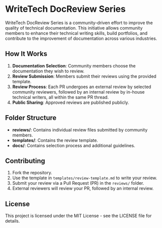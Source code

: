 # WriteTech DocReview Series

WriteTech DocReview Series is a community-driven effort to improve the quality of technical documentation. This initiative allows community members to enhance their technical writing skills, build portfolios, and contribute to the improvement of documentation across various industries.

## How It Works
1. **Documentation Selection**: Community members choose the documentation they wish to review.
2. **Review Submission**: Members submit their reviews using the provided template.
3. **Review Process**: Each PR undergoes an external review by selected community reviewers, followed by an internal review by in-house technical writers, all within the same PR thread.
4. **Public Sharing**: Approved reviews are published publicly.

## Folder Structure
- **reviews/**: Contains individual review files submitted by community members.
- **templates/**: Contains the review template.
- **docs/**: Contains selection process and additional guidelines.

## Contributing
1. Fork the repository.
2. Use the template in `templates/review-template.md` to write your review.
3. Submit your review via a Pull Request (PR) in the `reviews/` folder.
4. External reviewers will review your PR, followed by an internal review.

## License
This project is licensed under the MIT License - see the LICENSE file for details.

